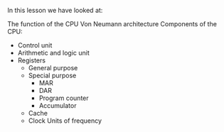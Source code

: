 In this lesson we have looked at:

The function of the CPU
Von Neumann architecture
Components of the CPU:

- Control unit
- Arithmetic and logic unit
- Registers 
  - General purpose
  - Special purpose
    - MAR
    - DAR
    - Program counter
    - Accumulator
  - Cache
  - Clock
Units of frequency
